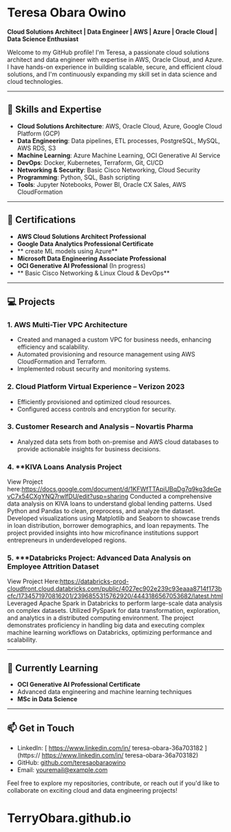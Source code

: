 # Teresa Obara Owino

**Cloud Solutions Architect | Data Engineer | AWS | Azure | Oracle Cloud | Data Science Enthusiast**

Welcome to my GitHub profile! I'm Teresa, a passionate cloud solutions architect and data engineer with expertise in AWS, Oracle Cloud, and Azure. I have hands-on experience in building scalable, secure, and efficient cloud solutions, and I'm continuously expanding my skill set in data science and cloud technologies.

---

## 🚀 Skills and Expertise

- **Cloud Solutions Architecture**: AWS, Oracle Cloud, Azure, Google Cloud Platform (GCP)
- **Data Engineering**: Data pipelines, ETL processes, PostgreSQL, MySQL, AWS RDS, S3
- **Machine Learning**: Azure Machine Learning, OCI Generative AI Service
- **DevOps**: Docker, Kubernetes, Terraform, Git, CI/CD
- **Networking & Security**: Basic Cisco Networking, Cloud Security
- **Programming**: Python, SQL, Bash scripting
- **Tools**: Jupyter Notebooks, Power BI, Oracle CX Sales, AWS CloudFormation

---

## 📜 Certifications

- **AWS Cloud Solutions Architect Professional**
- **Google Data Analytics Professional Certificate**
- ** create ML models using Azure**
- **Microsoft Data Engineering Associate Professional**
- **OCI Generative AI Professional** (In progress)
- ** Basic Cisco Networking & Linux Cloud & DevOps**
  

---

## 💻 Projects

### 1. **AWS Multi-Tier VPC Architecture**
- Created and managed a custom VPC for business needs, enhancing efficiency and scalability.
- Automated provisioning and resource management using AWS CloudFormation and Terraform.
- Implemented robust security and monitoring systems.

### 2. **Cloud Platform Virtual Experience – Verizon 2023**
- Efficiently provisioned and optimized cloud resources.
- Configured access controls and encryption for security.

### 3. **Customer Research and Analysis – Novartis Pharma**
- Analyzed data sets from both on-premise and AWS cloud databases to provide actionable insights for business decisions.
  
### 4. **KIVA Loans Analysis Project
View Project here:https://docs.google.com/document/d/1KFWfTTApiUBqDg7q9kg3deGevC7x54CXgYNQ7rwlfDU/edit?usp=sharing
Conducted a comprehensive data analysis on KIVA loans to understand global lending patterns.
Used Python and Pandas to clean, preprocess, and analyze the dataset.
Developed visualizations using Matplotlib and Seaborn to showcase trends in loan distribution, borrower demographics, and loan repayments.
The project provided insights into how microfinance institutions support entrepreneurs in underdeveloped regions.

### 5. ***Databricks Project: Advanced Data Analysis on Employee Attrition Dataset
View Project Here:https://databricks-prod-cloudfront.cloud.databricks.com/public/4027ec902e239c93eaaa8714f173bcfc/1734571970816201/2396855315762920/4443186567053682/latest.html
Leveraged Apache Spark in Databricks to perform large-scale data analysis on complex datasets.
Utilized PySpark for data transformation, exploration, and analytics in a distributed computing environment.
The project demonstrates proficiency in handling big data and executing complex machine learning workflows on Databricks, optimizing performance and scalability.

---

## 🌱 Currently Learning

- **OCI Generative AI Professional Certificate**
- Advanced data engineering and machine learning techniques
- **MSc in Data Science**

---

## 📫 Get in Touch

- LinkedIn: [ https://www.linkedin.com/in/ teresa-obara-36a703182 ](https:// https://www.linkedin.com/in/ teresa-obara-36a703182)
- GitHub: [github.com/teresaobaraowino](https://github.com/teresaobaraowino)
- Email: [youremail@example.com](terrytriza80@gmail.com)

Feel free to explore my repositories, contribute, or reach out if you'd like to collaborate on exciting cloud and data engineering projects!
# TerryObara.github.io
